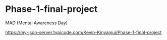 # Phase-1-final-project
MAD (Mental Awareness Day)



https://my-json-server.typicode.com/Kevin-Kinyanjui/Phase-1-final-project
